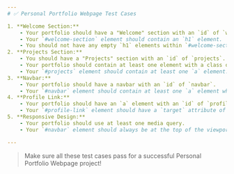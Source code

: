 ```yaml
---
# ✅ Personal Portfolio Webpage Test Cases

1. **Welcome Section:**
	- Your portfolio should have a "Welcome" section with an `id` of `welcome-section`.
	- Your `#welcome-section` element should contain an `h1` element.
	- You should not have any empty `h1` elements within `#welcome-section` element.
2. **Projects Section:**
	- You should have a "Projects" section with an `id` of `projects`.
	- Your portfolio should contain at least one element with a class of `project-tile`.
	- Your `#projects` element should contain at least one `a` element.
3. **Navbar:**
	- Your portfolio should have a navbar with an `id` of `navbar`.
	- Your `#navbar` element should contain at least one `a` element whose `href` attribute starts with `#`.
4. **Profile Link:**
	- Your portfolio should have an `a` element with an `id` of `profile-link`.
	- Your `#profile-link` element should have a `target` attribute of `_blank`.
5. **Responsive Design:**
	- Your portfolio should use at least one media query.
	- Your `#navbar` element should always be at the top of the viewport.

---
```


> Make sure all these test cases pass for a successful Personal Portfolio Webpage project!
